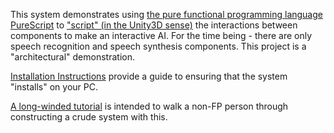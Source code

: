 

This system demonstrates using [the pure functional programming language PureScript](https://www.purescript.org/) to ["script" (in the Unity3D sense)](https://docs.unity3d.com/Manual/ScriptingSection.html) the interactions between components to make an interactive AI.
For the time being - there are only speech recognition and speech synthesis components.
This project is a "architectural" demonstration.

[Installation Instructions](INSTALL.md) provide a guide to ensuring that the system "installs" on your PC.

[A long-winded tutorial](TUTORIAL.md) is intended to walk a non-FP person through constructing a crude system with this.
